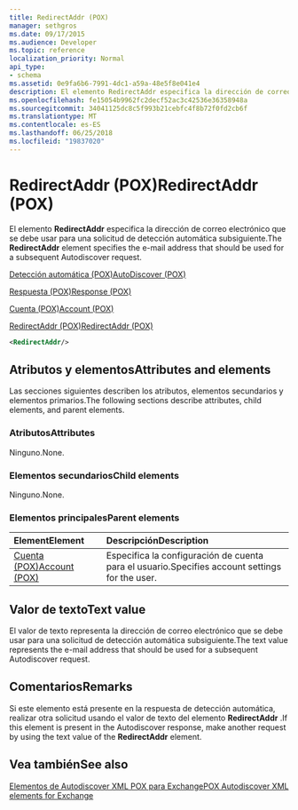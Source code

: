 ```yaml
---
title: RedirectAddr (POX)
manager: sethgros
ms.date: 09/17/2015
ms.audience: Developer
ms.topic: reference
localization_priority: Normal
api_type:
- schema
ms.assetid: 0e9fa6b6-7991-4dc1-a59a-48e5f8e041e4
description: El elemento RedirectAddr especifica la dirección de correo electrónico que se debe usar para una solicitud de detección automática subsiguiente.
ms.openlocfilehash: fe15054b9962fc2decf52ac3c42536e36358948a
ms.sourcegitcommit: 34041125dc8c5f993b21cebfc4f8b72f0fd2cb6f
ms.translationtype: MT
ms.contentlocale: es-ES
ms.lasthandoff: 06/25/2018
ms.locfileid: "19837020"
---
```

# <a name="redirectaddr-pox"></a><span data-ttu-id="7e16c-103">RedirectAddr (POX)</span><span class="sxs-lookup"><span data-stu-id="7e16c-103">RedirectAddr (POX)</span></span>

<span data-ttu-id="7e16c-104">El elemento **RedirectAddr** especifica la dirección de correo electrónico que se debe usar para una solicitud de detección automática subsiguiente.</span><span class="sxs-lookup"><span data-stu-id="7e16c-104">The **RedirectAddr** element specifies the e-mail address that should be used for a subsequent Autodiscover request.</span></span> 
  
[<span data-ttu-id="7e16c-105">Detección automática (POX)</span><span class="sxs-lookup"><span data-stu-id="7e16c-105">AutoDiscover (POX)</span></span>](autodiscover-pox.md)
  
[<span data-ttu-id="7e16c-106">Respuesta (POX)</span><span class="sxs-lookup"><span data-stu-id="7e16c-106">Response (POX)</span></span>](response-pox.md)
  
[<span data-ttu-id="7e16c-107">Cuenta (POX)</span><span class="sxs-lookup"><span data-stu-id="7e16c-107">Account (POX)</span></span>](account-pox.md)
  
[<span data-ttu-id="7e16c-108">RedirectAddr (POX)</span><span class="sxs-lookup"><span data-stu-id="7e16c-108">RedirectAddr (POX)</span></span>](redirectaddr-pox.md)
  
```xml
<RedirectAddr/>
```

## <a name="attributes-and-elements"></a><span data-ttu-id="7e16c-109">Atributos y elementos</span><span class="sxs-lookup"><span data-stu-id="7e16c-109">Attributes and elements</span></span>

<span data-ttu-id="7e16c-110">Las secciones siguientes describen los atributos, elementos secundarios y elementos primarios.</span><span class="sxs-lookup"><span data-stu-id="7e16c-110">The following sections describe attributes, child elements, and parent elements.</span></span>
  
### <a name="attributes"></a><span data-ttu-id="7e16c-111">Atributos</span><span class="sxs-lookup"><span data-stu-id="7e16c-111">Attributes</span></span>

<span data-ttu-id="7e16c-112">Ninguno.</span><span class="sxs-lookup"><span data-stu-id="7e16c-112">None.</span></span>
  
### <a name="child-elements"></a><span data-ttu-id="7e16c-113">Elementos secundarios</span><span class="sxs-lookup"><span data-stu-id="7e16c-113">Child elements</span></span>

<span data-ttu-id="7e16c-114">Ninguno.</span><span class="sxs-lookup"><span data-stu-id="7e16c-114">None.</span></span>
  
### <a name="parent-elements"></a><span data-ttu-id="7e16c-115">Elementos principales</span><span class="sxs-lookup"><span data-stu-id="7e16c-115">Parent elements</span></span>

|<span data-ttu-id="7e16c-116">**Element**</span><span class="sxs-lookup"><span data-stu-id="7e16c-116">**Element**</span></span>|<span data-ttu-id="7e16c-117">**Descripción**</span><span class="sxs-lookup"><span data-stu-id="7e16c-117">**Description**</span></span>|
|:-----|:-----|
|[<span data-ttu-id="7e16c-118">Cuenta (POX)</span><span class="sxs-lookup"><span data-stu-id="7e16c-118">Account (POX)</span></span>](account-pox.md) <br/> |<span data-ttu-id="7e16c-119">Especifica la configuración de cuenta para el usuario.</span><span class="sxs-lookup"><span data-stu-id="7e16c-119">Specifies account settings for the user.</span></span>  <br/> |
   
## <a name="text-value"></a><span data-ttu-id="7e16c-120">Valor de texto</span><span class="sxs-lookup"><span data-stu-id="7e16c-120">Text value</span></span>

<span data-ttu-id="7e16c-121">El valor de texto representa la dirección de correo electrónico que se debe usar para una solicitud de detección automática subsiguiente.</span><span class="sxs-lookup"><span data-stu-id="7e16c-121">The text value represents the e-mail address that should be used for a subsequent Autodiscover request.</span></span>
  
## <a name="remarks"></a><span data-ttu-id="7e16c-122">Comentarios</span><span class="sxs-lookup"><span data-stu-id="7e16c-122">Remarks</span></span>

<span data-ttu-id="7e16c-123">Si este elemento está presente en la respuesta de detección automática, realizar otra solicitud usando el valor de texto del elemento **RedirectAddr** .</span><span class="sxs-lookup"><span data-stu-id="7e16c-123">If this element is present in the Autodiscover response, make another request by using the text value of the **RedirectAddr** element.</span></span> 
  
## <a name="see-also"></a><span data-ttu-id="7e16c-124">Vea también</span><span class="sxs-lookup"><span data-stu-id="7e16c-124">See also</span></span>



[<span data-ttu-id="7e16c-125">Elementos de Autodiscover XML POX para Exchange</span><span class="sxs-lookup"><span data-stu-id="7e16c-125">POX Autodiscover XML elements for Exchange</span></span>](pox-autodiscover-xml-elements-for-exchange.md)

